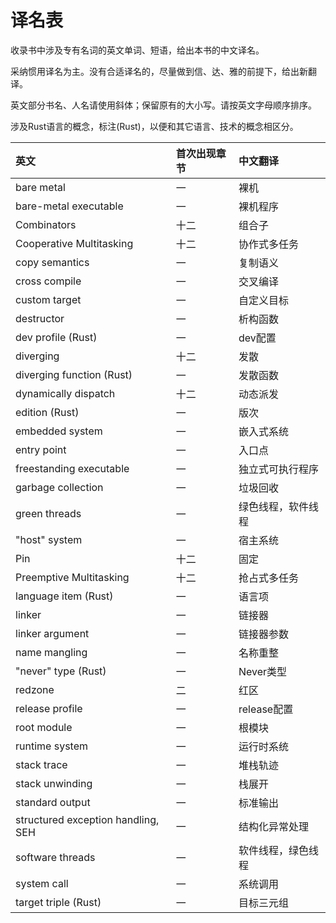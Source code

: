 # 译名表

收录书中涉及专有名词的英文单词、短语，给出本书的中文译名。

采纳惯用译名为主。没有合适译名的，尽量做到信、达、雅的前提下，给出新翻译。

英文部分书名、人名请使用斜体；保留原有的大小写。请按英文字母顺序排序。

涉及Rust语言的概念，标注(Rust)，以便和其它语言、技术的概念相区分。

| 英文 | 首次出现章节 | 中文翻译 |
|:----|:--------|:------|
| bare metal | 一 | 裸机 |
| bare-metal executable | 一 | 裸机程序 |
| Combinators | 十二 | 组合子 |
| Cooperative Multitasking | 十二 | 协作式多任务 |
| copy semantics | 一 | 复制语义 |
| cross compile | 一 | 交叉编译 |
| custom target | 一 | 自定义目标 |
| destructor | 一 | 析构函数 |
| dev profile (Rust) | 一 | dev配置 |
| diverging | 十二 | 发散 |
| diverging function (Rust) | 一 | 发散函数 |
| dynamically dispatch | 十二 | 动态派发 |
| edition (Rust) | 一 | 版次 |
| embedded system | 一 | 嵌入式系统 |
| entry point | 一 | 入口点 |
| freestanding executable | 一 | 独立式可执行程序 |
| garbage collection | 一 | 垃圾回收 |
| green threads | 一 | 绿色线程，软件线程 |
| "host" system | 一 | 宿主系统 |
| Pin | 十二 | 固定 |
| Preemptive Multitasking | 十二 | 抢占式多任务 |
| language item (Rust) | 一 | 语言项 |
| linker | 一 | 链接器 |
| linker argument | 一 | 链接器参数 |
| name mangling | 一 | 名称重整 |
| "never" type (Rust) | 一 | Never类型 |
| redzone | 二 | 红区 |
| release profile | 一 | release配置 |
| root module | 一 | 根模块 |
| runtime system | 一 | 运行时系统 |
| stack trace | 一 | 堆栈轨迹 |
| stack unwinding | 一 | 栈展开 |
| standard output | 一 | 标准输出 |
| structured exception handling, SEH | 一 | 结构化异常处理 |
| software threads | 一 | 软件线程，绿色线程 |
| system call | 一 | 系统调用 |
| target triple (Rust) | 一 | 目标三元组 |
